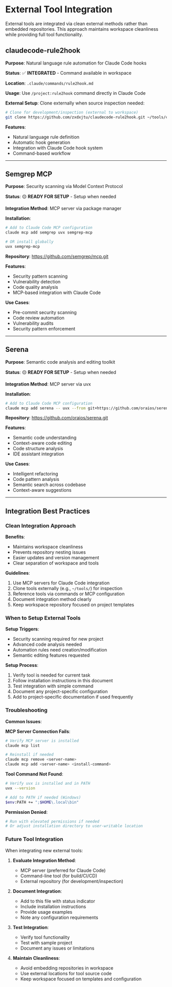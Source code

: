 # External Tool Integration

External tools are integrated via clean external methods rather than embedded repositories. This approach maintains workspace cleanliness while providing full tool functionality.

## claudecode-rule2hook

**Purpose**: Natural language rule automation for Claude Code hooks

**Status**: ✅ **INTEGRATED** - Command available in workspace

**Location**: `.claude/commands/rule2hook.md`

**Usage**: Use `/project:rule2hook` command directly in Claude Code

**External Setup**: Clone externally when source inspection needed:
```bash
# Clone for development/inspection (external to workspace)
git clone https://github.com/zxdxjtu/claudecode-rule2hook.git ~/tools/claudecode-rule2hook
```

**Features**:
- Natural language rule definition
- Automatic hook generation
- Integration with Claude Code hook system
- Command-based workflow

---

## Semgrep MCP

**Purpose**: Security scanning via Model Context Protocol

**Status**: 🟡 **READY FOR SETUP** - Setup when needed

**Integration Method**: MCP server via package manager

**Installation**:
```bash
# Add to Claude Code MCP configuration
claude mcp add semgrep uvx semgrep-mcp

# OR install globally
uvx semgrep-mcp
```

**Repository**: https://github.com/semgrep/mcp.git

**Features**:
- Security pattern scanning
- Vulnerability detection
- Code quality analysis
- MCP-based integration with Claude Code

**Use Cases**:
- Pre-commit security scanning
- Code review automation
- Vulnerability audits
- Security pattern enforcement

---

## Serena

**Purpose**: Semantic code analysis and editing toolkit

**Status**: 🟡 **READY FOR SETUP** - Setup when needed

**Integration Method**: MCP server via uvx

**Installation**:
```bash
# Add to Claude Code MCP configuration
claude mcp add serena -- uvx --from git+https://github.com/oraios/serena serena start-mcp-server --context ide-assistant
```

**Repository**: https://github.com/oraios/serena.git

**Features**:
- Semantic code understanding
- Context-aware code editing
- Code structure analysis
- IDE assistant integration

**Use Cases**:
- Intelligent refactoring
- Code pattern analysis
- Semantic search across codebase
- Context-aware suggestions

---

## Integration Best Practices

### Clean Integration Approach

**Benefits**:
- Maintains workspace cleanliness
- Prevents repository nesting issues
- Easier updates and version management
- Clear separation of workspace and tools

**Guidelines**:
1. Use MCP servers for Claude Code integration
2. Clone tools externally (e.g., `~/tools/`) for inspection
3. Reference tools via commands or MCP configuration
4. Document integration method clearly
5. Keep workspace repository focused on project templates

### When to Setup External Tools

**Setup Triggers**:
- Security scanning required for new project
- Advanced code analysis needed
- Automation rules need creation/modification
- Semantic editing features requested

**Setup Process**:
1. Verify tool is needed for current task
2. Follow installation instructions in this document
3. Test integration with simple command
4. Document any project-specific configuration
5. Add to project-specific documentation if used frequently

### Troubleshooting

**Common Issues**:

**MCP Server Connection Fails**:
```bash
# Verify MCP server is installed
claude mcp list

# Reinstall if needed
claude mcp remove <server-name>
claude mcp add <server-name> <install-command>
```

**Tool Command Not Found**:
```bash
# Verify uvx is installed and in PATH
uvx --version

# Add to PATH if needed (Windows)
$env:PATH += ";$HOME\.local\bin"
```

**Permission Denied**:
```bash
# Run with elevated permissions if needed
# Or adjust installation directory to user-writable location
```

### Future Tool Integration

When integrating new external tools:

1. **Evaluate Integration Method**:
   - MCP server (preferred for Claude Code)
   - Command-line tool (for build/CI/CD)
   - External repository (for development/inspection)

2. **Document Integration**:
   - Add to this file with status indicator
   - Include installation instructions
   - Provide usage examples
   - Note any configuration requirements

3. **Test Integration**:
   - Verify tool functionality
   - Test with sample project
   - Document any issues or limitations

4. **Maintain Cleanliness**:
   - Avoid embedding repositories in workspace
   - Use external locations for tool source code
   - Keep workspace focused on templates and configuration
